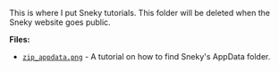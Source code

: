 This is where I put Sneky tutorials. This folder will be deleted when the Sneky website goes public.

**Files:**
- [`zip_appdata.png`](https://gamingwithevets.github.io/stuff/sneky_tut/zip_appdata.png) - A tutorial on how to find Sneky's AppData folder.
